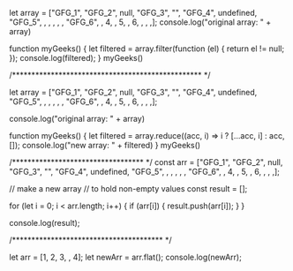 let array = ["GFG_1", "GFG_2", null, "GFG_3",
    "", "GFG_4", undefined, "GFG_5", , , , , ,
    "GFG_6", , 4, , 5, , 6, , , ,];
console.log("original array: " + array)
 
function myGeeks() {
    let filtered = array.filter(function (el) {
        return el != null;
    });
    console.log(filtered);
}
myGeeks()

/************************************************* */

let array = ["GFG_1", "GFG_2", null, "GFG_3",
    "", "GFG_4", undefined, "GFG_5",
    , , , , , "GFG_6", , 4, , 5, , 6, , , ,];
 
console.log("original array: " + array)
 
function myGeeks() {
    let filtered = array.reduce((acc, i) => i ? [...acc, i] : acc, []);
    console.log("new array: " + filtered)
}
myGeeks()


/********************************** */
const arr = ["GFG_1", "GFG_2", null, "GFG_3",
    "", "GFG_4", undefined, "GFG_5", , , , , ,
    "GFG_6", , 4, , 5, , 6, , , ,];
 
// make a new array
// to hold non-empty values
const result = [];
 
for (let i = 0; i < arr.length; i++) {
    if (arr[i]) {
        result.push(arr[i]);
    }
}
 
console.log(result);

/*************************************** */

let arr = [1, 2, 3, , 4];
let newArr = arr.flat();
console.log(newArr);